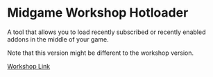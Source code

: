 # Midgame Workshop Hotloader
A tool that allows you to load recently subscribed or recently enabled addons in the middle of your game.

Note that this version might be different to the workshop version.

[Workshop Link](https://steamcommunity.com/sharedfiles/filedetails/?id=2885846408)
